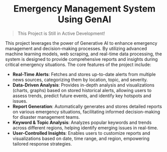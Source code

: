 <div style="text-align: center;">
  <h1>Emergency Management System Using GenAI</h1>
</div>

> This Project is Still in Active Development!

This project leverages the power of Generative AI to enhance emergency management and decision-making processes. By utilizing advanced machine learning models, web scraping, and real-time data processing, the system is designed to provide comprehensive reports and insights during critical emergency situations. The core features of the project include:

- **Real-Time Alerts**: Fetches and stores up-to-date alerts from multiple news sources, categorizing them by location, topic, and severity.
- **Data-Driven Analysis**: Provides in-depth analysis and visualizations (charts, graphs) based on stored historical alerts, allowing users to assess trends, predict future events, and identify key hotspots and issues.
- **Report Generation**: Automatically generates and stores detailed reports on various emergency situations, facilitating informed decision-making for disaster management teams.
- **Keyword & Topic Analysis**: Analyzes popular keywords and trends across different regions, helping identify emerging issues in real-time.
- **User-Controlled Insights**: Enables users to customize reports and visualizations based on date, time range, and region, empowering tailored response strategies.
